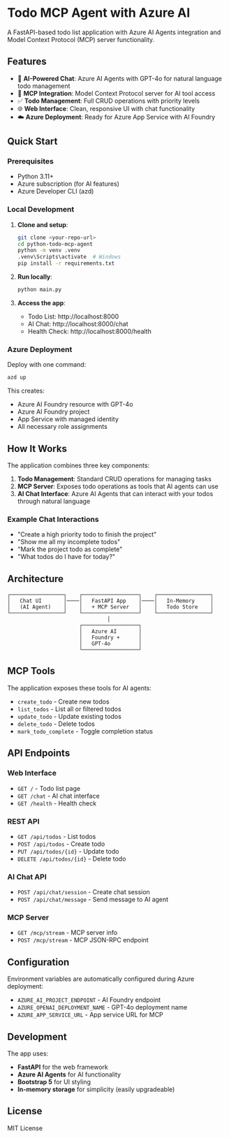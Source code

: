 # Todo MCP Agent with Azure AI

A FastAPI-based todo list application with Azure AI Agents integration and Model Context Protocol (MCP) server functionality.

## Features

- 🤖 **AI-Powered Chat**: Azure AI Agents with GPT-4o for natural language todo management
- 🔧 **MCP Integration**: Model Context Protocol server for AI tool access
- ✅ **Todo Management**: Full CRUD operations with priority levels
- 🌐 **Web Interface**: Clean, responsive UI with chat functionality
- ☁️ **Azure Deployment**: Ready for Azure App Service with AI Foundry

## Quick Start

### Prerequisites

- Python 3.11+
- Azure subscription (for AI features)
- Azure Developer CLI (azd)

### Local Development

1. **Clone and setup**:
   ```bash
   git clone <your-repo-url>
   cd python-todo-mcp-agent
   python -m venv .venv
   .venv\Scripts\activate  # Windows
   pip install -r requirements.txt
   ```

2. **Run locally**:
   ```bash
   python main.py
   ```

3. **Access the app**:
   - Todo List: http://localhost:8000
   - AI Chat: http://localhost:8000/chat
   - Health Check: http://localhost:8000/health

### Azure Deployment

Deploy with one command:

```bash
azd up
```

This creates:
- Azure AI Foundry resource with GPT-4o
- Azure AI Foundry project
- App Service with managed identity
- All necessary role assignments

## How It Works

The application combines three key components:

1. **Todo Management**: Standard CRUD operations for managing tasks
2. **MCP Server**: Exposes todo operations as tools that AI agents can use
3. **AI Chat Interface**: Azure AI Agents that can interact with your todos through natural language

### Example Chat Interactions

- "Create a high priority todo to finish the project"
- "Show me all my incomplete todos"
- "Mark the project todo as complete"
- "What todos do I have for today?"

## Architecture

```
┌─────────────────┐    ┌──────────────────┐    ┌─────────────────┐
│   Chat UI       │────│   FastAPI App    │────│   In-Memory     │
│   (AI Agent)    │    │   + MCP Server   │    │   Todo Store    │
└─────────────────┘    └──────────────────┘    └─────────────────┘
                                │
                       ┌──────────────────┐
                       │   Azure AI       │
                       │   Foundry +      │
                       │   GPT-4o         │
                       └──────────────────┘
```

## MCP Tools

The application exposes these tools for AI agents:

- `create_todo` - Create new todos
- `list_todos` - List all or filtered todos  
- `update_todo` - Update existing todos
- `delete_todo` - Delete todos
- `mark_todo_complete` - Toggle completion status

## API Endpoints

### Web Interface
- `GET /` - Todo list page
- `GET /chat` - AI chat interface
- `GET /health` - Health check

### REST API
- `GET /api/todos` - List todos
- `POST /api/todos` - Create todo
- `PUT /api/todos/{id}` - Update todo
- `DELETE /api/todos/{id}` - Delete todo

### AI Chat API
- `POST /api/chat/session` - Create chat session
- `POST /api/chat/message` - Send message to AI agent

### MCP Server
- `GET /mcp/stream` - MCP server info
- `POST /mcp/stream` - MCP JSON-RPC endpoint

## Configuration

Environment variables are automatically configured during Azure deployment:

- `AZURE_AI_PROJECT_ENDPOINT` - AI Foundry endpoint
- `AZURE_OPENAI_DEPLOYMENT_NAME` - GPT-4o deployment name
- `AZURE_APP_SERVICE_URL` - App service URL for MCP

## Development

The app uses:
- **FastAPI** for the web framework
- **Azure AI Agents** for AI functionality
- **Bootstrap 5** for UI styling
- **In-memory storage** for simplicity (easily upgradeable)

## License

MIT License
